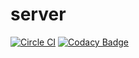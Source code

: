 # server
[![Circle CI](https://circleci.com/gh/Liron22/server.svg?style=svg)](https://circleci.com/gh/Liron22/server)
[![Codacy Badge](https://api.codacy.com/project/badge/Grade/cca62b7996ee46d4bb507bc5fa2d92cc)](https://www.codacy.com/app/efradkina/server?utm_source=github.com&amp;utm_medium=referral&amp;utm_content=Liron22/server&amp;utm_campaign=Badge_Grade)
